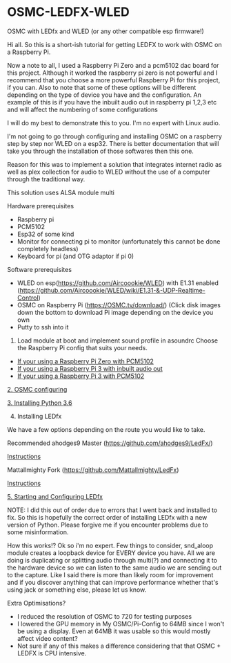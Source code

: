 # OSMC-LEDFX-WLED
OSMC with LEDfx and WLED (or any other compatible esp firmware!)

Hi all. So this is a short-ish tutorial for getting LEDFX to work with OSMC on a Raspberry Pi.

Now a note to all, I used a Raspberry Pi Zero and a pcm5102 dac board for this project. Although it worked the raspberry pi zero is not powerful and I recommend that you choose a more powerful Raspberry Pi for this project, if you can.
Also to note that some of these options will be different depending on the type of device you have and the configuration. An example of this is if you have the inbuilt audio out in raspberry pi 1,2,3 etc and will affect the numbering of some configurations

I will do my best to demonstrate this to you. I'm no expert with Linux audio.

I'm not going to go through configuring and installing OSMC on a raspberry step by step nor WLED on a esp32. There is better documentation that will take you through the installation of those softwares then this one.

Reason for this was to implement a solution that integrates internet radio as well as plex collection for audio to WLED without the use of a computer through the traditional way.

This solution uses ALSA module multi

Hardware prerequisites
* Raspberry pi
* PCM5102
* Esp32 of some kind
* Monitor for connecting pi to monitor (unfortunately this cannot be done completely headless)
* Keyboard for pi (and OTG adaptor if pi 0)



Software prerequisites
* WLED on esp(https://github.com/Aircoookie/WLED) with E1.31 enabled (https://github.com/Aircoookie/WLED/wiki/E1.31-&-UDP-Realtime-Control)
* OSMC on Raspberry Pi (https://OSMC.tv/download/) (Click disk images down the bottom to download Pi image depending on the device you own
* Putty to ssh into it


1. Load module at boot and implement sound profile in asoundrc
Choose the Raspberry Pi config that suits your needs.

* [If your using a Raspberry Pi Zero with PCM5102](Raspberry%20Pi/Raspberry%20Pi%20Zero%20%2B%20PCM5102.md)
* [If your using a Raspberry Pi 3 with inbuilt audio out](Raspberry%20Pi/Raspberry%20Pi%203.md)
* [If your using a Raspberry Pi 3 with PCM5102]()


[2. OSMC configuring](Configuring%20OSMC.md)


[3. Installing Python 3.6](Installing%20Python%203.6.md)


4. Installing LEDfx

We have a few options depending on the route you would like to take.

Recommended
ahodges9 Master (https://github.com/ahodges9/LedFx/)

[Instructions](LEDfx%20Installations/ahodges9%20Master.md)

Mattallmighty Fork (https://github.com/Mattallmighty/LedFx)

[Instructions](LEDfx%20Installations/Mattallmighty%20Fork.md)


[5. Starting and Configuring LEDfx](Starting%20and%20Configuring%20LEDfx.md)

NOTE: I did this out of order due to errors that I went back and installed to fix. So this is hopefully the correct order of installing LEDfx with a new version of Python. Please forgive me if you encounter problems due to some misinformation.

How this works!?
Ok so i'm no expert.
Few things to consider, snd_aloop module creates a loopback device for EVERY device you have. All we are doing is duplicating or splitting audio through multi(?) and connecting it to the hardware device so we can listen to the same audio we are sending out to the capture.
Like I said there is more than likely room for improvement and if you discover anything that can improve performance whether that's using jack or something else, please let us know.

Extra Optimisations?
* I reduced the resolution of OSMC to 720 for testing purposes
* I lowered the GPU memory in My OSMC/Pi-Config to 64MB since I won't be using a display. Even at 64MB it was usable so this would mostly affect video content?
* Not sure if any of this makes a difference considering that that OSMC + LEDFX is CPU intensive.

